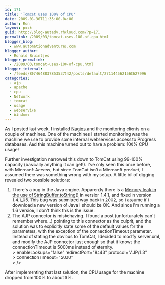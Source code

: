 ```yaml
---
id: 171
title: 'Tomcat uses 100% of CPU'
date: 2009-03-30T11:35:00-04:00
author: Ron
layout: post
guid: http://blog-autadv.rhcloud.com/?p=171
permalink: /2009/03/tomcat-uses-100-of-cpu.html
blogger_blog:
  - www.automationadventures.com
blogger_author:
  - Ronald Bruintjes
blogger_permalink:
  - /2009/03/tomcat-uses-100-of-cpu.html
blogger_internal:
  - /feeds/8074648837853537542/posts/default/2711445621568627996
categories:
  - ajp
  - apache
  - cpu
  - Network
  - tomcat
  - usage
  - webservice
  - Windows
---
```

As I posted last week, I installed <a href="http://www.nagios.org/" target="_blank">Nagios </a>and the monitoring clients on a couple of machines. One of the machines I started monitoring was the machine we use to provide some internal webservices access to Progress databases. And this machine turned out to have a problem: 100% CPU usage!

Further investigation narrowed this down to TomCat using 99-100% capacity (basically anything it can get!). I've only seen this once before, with Microsoft Access, but since TomCat isn't a Microsoft product, I assumed there was something wrong with my setup. A little bit of digging revealed two possible solutions:

  1. There's a bug in the Java engine. Apparently there is a <a href="http://bugs.sun.com/bugdatabase/view_bug.do?bug_id=4724129" target="_blank">Memory leak in the use of StringBuffer.toString()</a> in version 1.4.1, and fixed in version 1.4.1_05. This bug was submitted way back in 2002, so I assume if I download a new version of Java I should be OK. And since I'm running a 1.6 version, I don't think this is the issue.
  2. The AJP connector is misbehaving. I found a post (unfortunately can't remember where...) pointing to this connector as the culprit, and the solution was to explicitly state some of the default values for the parameters, with the exception of the connectionTimeout parameter. Instead of stating the obvious to TomCat, I decided to modify server.xml, and modify the AJP connector just enough so that it knows the connectionTimeout is 5000ms instead of eternity.  
    > <Connector port="8009"  
    > enableLookups="false" redirectPort="8443" protocol="AJP/1.3"  
    > connectionTimeout="5000"  
    > />

After implementing that last solution, the CPU usage for the machine dropped from 100% to about 9%.